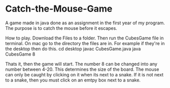 # Catch-the-Mouse-Game
A game made in java done as an assignment in the first year of my program. The purpose is to catch the mouse before it escapes.

How to play. Download the Files to a folder. Then run the CubesGame file in terminal.
On mac go to the directory the files are in. For example if they're in the desktop then do this.
cd desktop
javac CubesGame.java
java CubesGame 8

Thats it, then the game will start. The number 8 can be changed into any number between 4-20. This determines the size of the board.
The mouse can only be caught by clicking on it when its next to a snake. If it is not next to a snake, then you must click on an emtpy box next to a snake.







